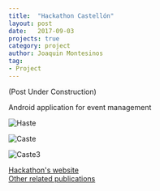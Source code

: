 ```yaml
---
title:  "Hackathon Castellón"
layout: post
date:   2017-09-03
projects: true
category: project
author: Joaquin Montesinos
tag:
- Project
---
```


(Post Under Construction)

Android application for event management


![Haste]({{site.baseurl}}/assets/images/posts/hastellon.png)

![Caste]({{site.baseurl}}/assets/images/posts/castellon.png)

![Caste3]({{site.baseurl}}/assets/images/posts/caste2.png)





[Hackathon's website](http://www.hackathoncastellon.com/)  
[Other related publications](http://ndcs.es/hackathon-castellon-2017-una-gran-experiencia/)  

